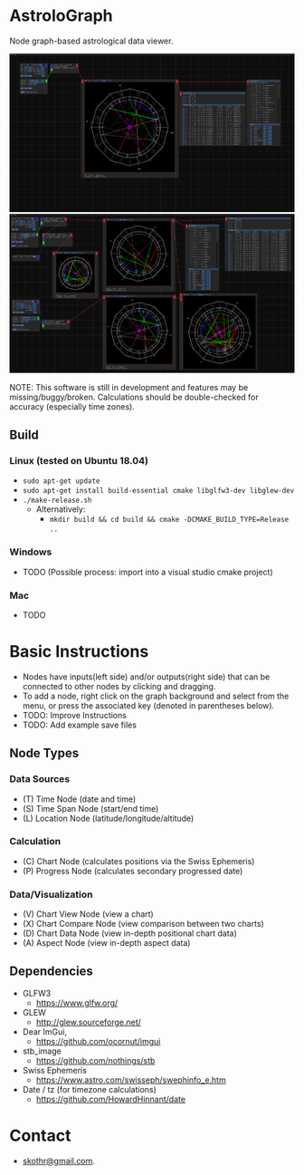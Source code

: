 # AstroloGraph
Node graph-based astrological data viewer.

![Simple chart setup with date and location inputs](images/simple-example.png?raw=true "Simple Example")
![More complex setup with progressed chart and comparison](images/complex-example.png?raw=true "More Complex Example")

NOTE: This software is still in development and features may be missing/buggy/broken. Calculations should be double-checked for accuracy (especially time zones).

## Build
### Linux (tested on Ubuntu 18.04)
* `sudo apt-get update`
* `sudo apt-get install build-essential cmake libglfw3-dev libglew-dev`
* `./make-release.sh`
  * Alternatively:
    * `mkdir build && cd build && cmake -DCMAKE_BUILD_TYPE=Release ..`

### Windows
* TODO (Possible process: import into a visual studio cmake project)

### Mac
* TODO

# Basic Instructions
* Nodes have inputs(left side) and/or outputs(right side) that can be connected to other nodes by clicking and dragging.
* To add a node, right click on the graph background and select from the menu, or press the associated key (denoted in parentheses below).
* TODO: Improve Instructions
* TODO: Add example save files

## Node Types
### Data Sources
* (T) Time Node (date and time)
* (S) Time Span Node (start/end time)
* (L) Location Node (latitude/longitude/altitude)
### Calculation
* (C) Chart Node (calculates positions via the Swiss Ephemeris)
* (P) Progress Node (calculates secondary progressed date)
### Data/Visualization
* (V) Chart View Node (view a chart)
* (X) Chart Compare Node (view comparison between two charts)
* (D) Chart Data Node (view in-depth positional chart data)
* (A) Aspect Node (view in-depth aspect data)


## Dependencies
* GLFW3
  * https://www.glfw.org/
* GLEW
  * http://glew.sourceforge.net/
* Dear ImGui,
  * https://github.com/ocornut/imgui
* stb_image
  * https://github.com/nothings/stb
* Swiss Ephemeris
  * https://www.astro.com/swisseph/swephinfo_e.htm
* Date / tz (for timezone calculations)
  * https://github.com/HowardHinnant/date
  
# Contact
* skothr@gmail.com.